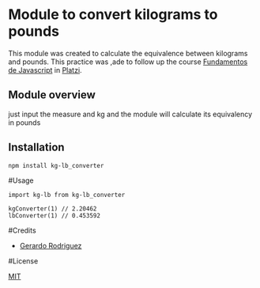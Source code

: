 # Module to convert kilograms to pounds

This module was created to calculate the equivalence between kilograms and pounds. This practice was ,ade to follow up the course [Fundamentos de Javascript](https://platzi.com/clases/fundamentos-javascript-2017/) in [Platzi](https://platzi.com).

## Module overview

just input the measure and kg and the module will calculate its equivalency in pounds

## Installation

```
npm install kg-lb_converter
```

#Usage

```
import kg-lb from kg-lb_converter

kgConverter(1) // 2.20462
lbConverter(1) // 0.453592 
```

#Credits

- [Gerardo Rodriguez](https://twitter.com/oprah18?lang=es)

#License

[MIT](https://opensource.org/licenses/MIT)